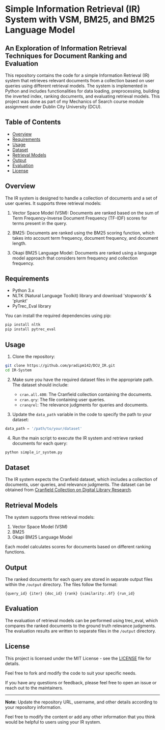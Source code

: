 # Simple Information Retrieval (IR) System with VSM, BM25, and BM25 Language Model
## An Exploration of Information Retrieval Techniques for Document Ranking and Evaluation 


This repository contains the code for a simple Information Retrieval (IR) system that retrieves relevant documents from a collection based on user queries using different retrieval models. The system is implemented in Python and includes functionalities for data loading, preprocessing, building the inverted index, ranking documents, and evaluating retrieval models. This project was done as part of my Mechanics of Search course module assignment under Dublin City University (DCU).

## Table of Contents

- [Overview](#overview)
- [Requirements](#requirements)
- [Usage](#usage)
- [Dataset](#dataset)
- [Retrieval Models](#retrieval-models)
- [Output](#output)
- [Evaluation](#evaluation)
- [License](#license)

## Overview

The IR system is designed to handle a collection of documents and a set of user queries. It supports three retrieval models:

1. Vector Space Model (VSM): Documents are ranked based on the sum of Term Frequency-Inverse Document Frequency (TF-IDF) scores for terms present in the query.

2. BM25: Documents are ranked using the BM25 scoring function, which takes into account term frequency, document frequency, and document length.

3. Okapi BM25 Language Model: Documents are ranked using a language model approach that considers term frequency and collection frequency.

## Requirements

- Python 3.x
- NLTK (Natural Language Toolkit) library and download 'stopwords' & 'plunkt'
- PyTrec_Eval library


You can install the required dependencies using pip:

```bash
pip install nltk
pip install pytrec_eval
```

## Usage

1. Clone the repository:

```bash
git clone https://github.com/pradipm142/DCU_IR.git
cd IR-System
```

2. Make sure you have the required dataset files in the appropriate path. The dataset should include:
   - `cran.all.400`: The Cranfield collection containing the documents.
   - `cran.qry`: The file containing user queries.
   - `cranqrel`: The relevance judgments for queries and documents.

3. Update the `data_path` variable in the code to specify the path to your dataset:

```python
data_path = '/path/to/your/dataset'
```

4. Run the main script to execute the IR system and retrieve ranked documents for each query:

```bash
python simple_ir_system.py
```

## Dataset

The IR system expects the Cranfield dataset, which includes a collection of documents, user queries, and relevance judgments. The dataset can be obtained from [Cranfield Collection on Digital Library Research](http://ir.dcs.gla.ac.uk/resources/test_collections/cran/).

## Retrieval Models

The system supports three retrieval models:
1. Vector Space Model (VSM)
2. BM25
3. Okapi BM25 Language Model

Each model calculates scores for documents based on different ranking functions.

## Output

The ranked documents for each query are stored in separate output files within the `/output` directory. The files follow the format:
```
{query_id} {iter} {doc_id} {rank} {similarity:.6f} {run_id}
```

## Evaluation

The evaluation of retrieval models can be performed using trec_eval, which compares the ranked documents to the ground truth relevance judgments. The evaluation results are written to separate files in the `/output` directory.

## License

This project is licensed under the MIT License - see the [LICENSE](LICENSE) file for details.

Feel free to fork and modify the code to suit your specific needs.

If you have any questions or feedback, please feel free to open an issue or reach out to the maintainers.

---

**Note:** Update the repository URL, username, and other details according to your repository information.

Feel free to modify the content or add any other information that you think would be helpful to users using your IR system.
